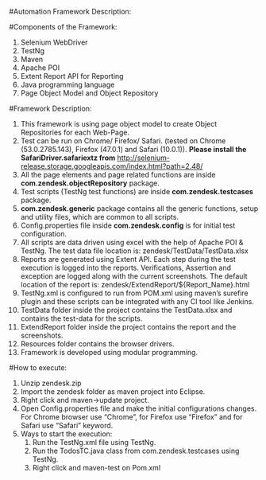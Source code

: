 #Automation Framework Description:


#Components of the Framework:
1.	Selenium WebDriver
2.	TestNg
3.	Maven
4.	Apache POI
5.	Extent Report API for Reporting
6.	Java programming language
7.	Page Object Model and Object Repository


#Framework Description:
1.	This framework is using page object model to create Object Repositories for each Web-Page. 
2.	Test can be run on Chrome/ Firefox/ Safari. (tested on Chrome (53.0.2785.143), Firefox (47.0.1) and Safari (10.0.1)). **Please install the SafariDriver.safariextz from** http://selenium-release.storage.googleapis.com/index.html?path=2.48/
3.	All the page elements and page related functions are inside **com.zendesk.objectRepository** package.
4.	Test scripts (TestNg test functions) are inside **com.zendesk.testcases** package.
5.	**com.zendesk.generic** package contains all the generic functions, setup and utility files, which are common to all scripts.
6.	Config.properties file inside **com.zendesk.config** is for initial test configuration.
7.	All scripts are data driven using excel with the help of Apache POI & TestNg. The test data file location is: zendesk/TestData/TestData.xlsx
8.	Reports are generated using Extent API. Each step during the test execution is logged into the reports. Verifications, Assertion and exception are logged along with the current screenshots. The default location of the report is: zendesk/ExtendReport/${Report_Name}.html
9.	TestNg.xml is configured to run from POM.xml using maven’s surefire plugin and these scripts can be integrated with any CI tool like Jenkins.
10.	 TestData folder inside the project contains the TestData.xlsx and contains the test-data for the scripts.
11.	 ExtendReport folder inside the project contains the report and the screenshots.
12.	 Resources folder contains the browser drivers.
13.	 Framework is developed using modular programming.


#How to execute:
1.	Unzip zendesk.zip
2.	Import the zendesk folder as maven project into Eclipse.
3.	Right click and maven->update project. 
4.	Open Config.properties file and make the initial configurations changes. For Chrome browser use “Chrome”, for Firefox use “Firefox” and for Safari use “Safari” keyword.
5.	Ways to start the execution:
    1.	Run the TestNg.xml file using TestNg.
    2.	Run the TodosTC.java class from com.zendesk.testcases using TestNg.
    3.	Right click and maven-test on Pom.xml


